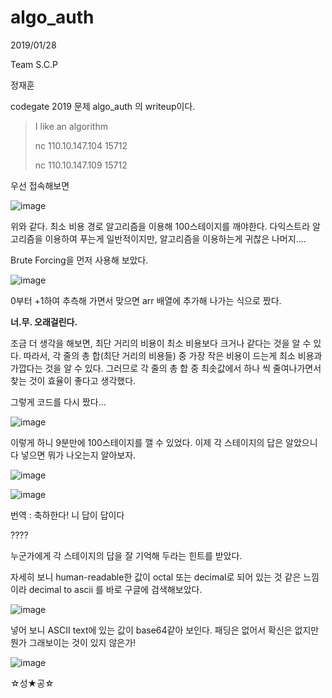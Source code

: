# algo_auth

2019/01/28

Team S.C.P

정재훈

codegate 2019 문제 algo_auth 의 writeup이다.

> I like an algorithm
>
> nc 110.10.147.104 15712
>
> nc 110.10.147.109 15712

우선 접속해보면

![image](https://user-images.githubusercontent.com/40850499/51808097-d398e500-22d2-11e9-9aa7-72bfb4dace53.png)

위와 같다. 최소 비용 경로 알고리즘을 이용해 100스테이지를 깨야한다. 다익스트라 알고리즘을 이용하여 푸는게 일반적이지만, 알고리즘을 이용하는게 귀찮은 나머지....

Brute Forcing을 먼저 사용해 보았다.

![image](https://user-images.githubusercontent.com/40850499/51808154-8e28e780-22d3-11e9-8291-598db992ddd1.png)

0부터 +1하여 추측해 가면서 맞으면 arr 배열에 추가해 나가는 식으로 짰다.

**너.무. 오래걸린다.**

조금 더 생각을 해보면, 최단 거리의 비용이 최소 비용보다 크거나 같다는 것을 알 수 있다. 따라서, 각 줄의 총 합(최단 거리의 비용들) 중 가장 작은 비용이 드는게 최소 비용과 가깝다는 것을 알 수 있다. 그러므로 각 줄의 총 합 중 최솟값에서 하나 씩 줄여나가면서 찾는 것이 효율이 좋다고 생각했다.

그렇게 코드를 다시 짰다...

![image](https://user-images.githubusercontent.com/40850499/51808232-9afa0b00-22d4-11e9-97e9-a875e3eec77c.png)

이렇게 하니 9분만에 100스테이지를 깰 수 있었다. 이제 각 스테이지의 답은 알았으니 다 넣으면 뭐가 나오는지 알아보자.

![image](https://user-images.githubusercontent.com/40850499/51808258-f7f5c100-22d4-11e9-9169-3e5bd3e02d1e.png)

![image](https://user-images.githubusercontent.com/40850499/51808262-0643dd00-22d5-11e9-81fd-f0027f77cf2a.png)

번역 : 축하한다!  니 답이 답이다

????

누군가에게 각 스테이지의 답을 잘 기억해 두라는 힌트를 받았다.

자세히 보니 human-readable한 값이 octal 또는 decimal로  되어 있는 것 같은 느낌이라 decimal to ascii 를 바로 구글에 검색해보았다.

![image](https://user-images.githubusercontent.com/40850499/51808290-6175cf80-22d5-11e9-8558-c739d1e3e97a.png)

넣어 보니 ASCII text에 있는 값이 base64같아 보인다. 패딩은 없어서 확신은 없지만 뭔가 그래보이는 것이 있지 않은가!

![image](https://user-images.githubusercontent.com/40850499/51808311-997d1280-22d5-11e9-9036-4831451b82a7.png)

☆성★공☆
